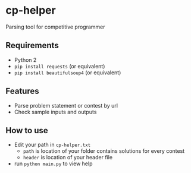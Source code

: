 # cp-helper

Parsing tool for competitive programmer

## Requirements
- Python 2
- ```pip install requests``` (or equivalent)
- ```pip install beautifulsoup4``` (or equivalent)

## Features
- Parse problem statement or contest by url
- Check sample inputs and outputs

## How to use
- Edit your path in ```cp-helper.txt```
	- ```path``` is location of your folder contains solutions for every contest
	- ```header``` is location of your header file
- run ```python main.py``` to view help
